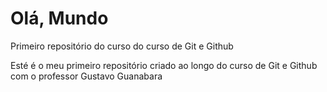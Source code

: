 # Olá, Mundo
 Primeiro repositório do curso do curso de Git e Github

Esté é o meu primeiro repositório criado ao longo do curso de Git e Github com o professor Gustavo Guanabara